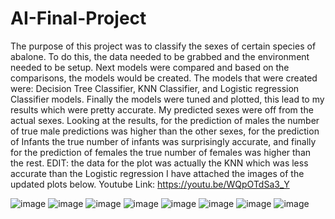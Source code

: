 # AI-Final-Project
The purpose of this project was to classify the sexes of certain species of abalone. To do this, the data needed to be grabbed and the environment needed to be setup. Next models were compared and based on the comparisons, the models would be created. The models that were created were: Decision Tree Classifier, KNN Classifier, and Logistic regression Classifier models. Finally the models were tuned and plotted, this lead to my results which were pretty accurate. My predicted sexes were off from the actual sexes. Looking at the results, for the prediction of males the number of true male predictions was higher than the other sexes, for the prediction of Infants the true number of infants was surprisingly accurate, and finally for the prediction of females the true number of females was higher than the rest.
EDIT: the data for the plot was actually the KNN which was less accurate than the Logistic regression I have attached the images of the updated plots below.
Youtube Link: https://youtu.be/WQpOTdSa3_Y

![image](https://user-images.githubusercontent.com/49799244/204411244-cbb4c312-23b4-4548-a57d-cd67cf263f91.png)
![image](https://user-images.githubusercontent.com/49799244/204411957-c8089ebe-7ea3-4465-9fbc-4b1442827b0b.png)
![image](https://user-images.githubusercontent.com/49799244/204411978-75ec7ab4-4b45-4102-9887-256fb8e1254d.png)
![image](https://user-images.githubusercontent.com/49799244/204412007-a43d03c0-5385-4ae0-855b-c40ed4f7c4e3.png)
![image](https://user-images.githubusercontent.com/49799244/204412026-a5d6a5bb-9dc1-4152-805c-170b231c0e2d.png)
![image](https://user-images.githubusercontent.com/49799244/204412047-74f40dc3-6d00-43bc-8a63-2fd0f276b565.png)
![image](https://user-images.githubusercontent.com/49799244/204412065-55b37b06-bbfb-4322-a7fd-35fddf0d45d5.png)
![image](https://user-images.githubusercontent.com/49799244/204412091-dcaa1484-2230-42ce-aca6-d8e7383ec14d.png)



